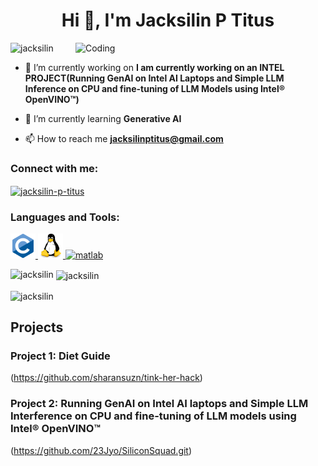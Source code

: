 <h1 align="center">Hi 👋, I'm Jacksilin P Titus</h1>
<img align="right" alt="Coding" width="400" src="https://cdn.dribbble.com/users/4055494/screenshots/15215756/lottie-000_1_1.gif">

<p align="left"> <img src="https://komarev.com/ghpvc/?username=jacksilin&label=Profile%20views&color=0e75b6&style=flat" alt="jacksilin" /> </p>

- 🔭 I’m currently working on **I am currently working on an INTEL PROJECT(Running GenAI on Intel AI Laptops and Simple LLM Inference on CPU and fine-tuning of LLM Models using Intel® OpenVINO™)**

- 🌱 I’m currently learning **Generative AI**

- 📫 How to reach me **jacksilinptitus@gmail.com**

<h3 align="left">Connect with me:</h3>
<p align="left">
<a href="https://linkedin.com/in/jacksilin-p-titus" target="blank"><img align="center" src="https://raw.githubusercontent.com/rahuldkjain/github-profile-readme-generator/master/src/images/icons/Social/linked-in-alt.svg" alt="jacksilin-p-titus" height="30" width="40" /></a>
</p>

<h3 align="left">Languages and Tools:</h3>
<p align="left"> <a href="https://www.cprogramming.com/" target="_blank" rel="noreferrer"> <img src="https://raw.githubusercontent.com/devicons/devicon/master/icons/c/c-original.svg" alt="c" width="40" height="40"/> </a> <a href="https://www.linux.org/" target="_blank" rel="noreferrer"> <img src="https://raw.githubusercontent.com/devicons/devicon/master/icons/linux/linux-original.svg" alt="linux" width="40" height="40"/> </a> <a href="https://www.mathworks.com/" target="_blank" rel="noreferrer"> <img src="https://upload.wikimedia.org/wikipedia/commons/2/21/Matlab_Logo.png" alt="matlab" width="40" height="40"/> </a> </p>

<p><img align="left" src="https://github-readme-stats.vercel.app/api/top-langs?username=jacksilin&show_icons=true&locale=en&layout=compact" alt="jacksilin" /></p>

<p>&nbsp;<img align="center" src="https://github-readme-stats.vercel.app/api?username=jacksilin&show_icons=true&locale=en" alt="jacksilin" /></p>

<p><img align="center" src="https://github-readme-streak-stats.herokuapp.com/?user=jacksilin&" alt="jacksilin" /></p>

## Projects

### Project 1: Diet Guide

(https://github.com/sharansuzn/tink-her-hack)

### Project 2: Running GenAI on Intel AI laptops and Simple LLM Interference on CPU and fine-tuning of LLM models using Intel® OpenVINO™

(https://github.com/23Jyo/SiliconSquad.git)

